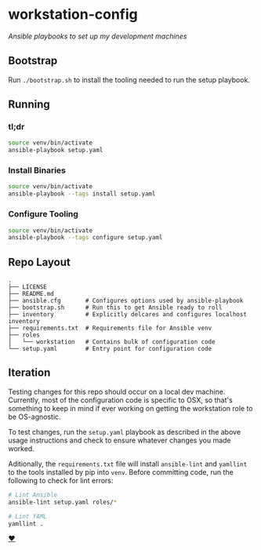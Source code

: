# workstation-config

_Ansible playbooks to set up my development machines_

## Bootstrap

Run `./bootstrap.sh` to install the tooling needed to run the setup playbook.

## Running

### tl;dr

```bash
source venv/bin/activate
ansible-playbook setup.yaml
```

### Install Binaries

```bash
source venv/bin/activate
ansible-playbook --tags install setup.yaml
```

### Configure Tooling

```bash
source venv/bin/activate
ansible-playbook --tags configure setup.yaml
```

## Repo Layout

```
.
├── LICENSE
├── README.md
├── ansible.cfg       # Configures options used by ansible-playbook
├── bootstrap.sh      # Run this to get Ansible ready to roll
├── inventory         # Explicitly delcares and configures localhost inventory
├── requirements.txt  # Requirements file for Ansible venv
├── roles
│   └── workstation   # Contains bulk of configuration code
└── setup.yaml        # Entry point for configuration code
```

## Iteration

Testing changes for this repo should occur on a local dev machine. Currently,
most of the configuration code is specific to OSX, so that's something to keep
in mind if ever working on getting the workstation role to be OS-agnostic.

To test changes, run the `setup.yaml` playbook as described in the above usage
instructions and check to ensure whatever changes you made worked.

Aditionally, the `requirements.txt` file will install `ansible-lint` and
`yamllint` to the tools installed by pip into `venv`. Before committing code,
run the following to check for lint errors:

```bash
# Lint Ansible
ansible-lint setup.yaml roles/*

# Lint YAML
yamllint .
```

[:heart:](README.md)
